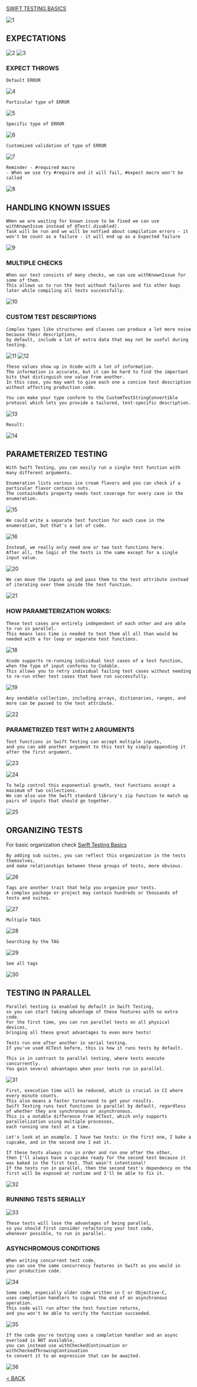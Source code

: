 [SWIFT TESTING BASICS](https://github.com/ceboolion/SwiftTesting/blob/main/Files/Basics.md)

![1](https://github.com/ceboolion/SwiftTesting/blob/main/Files/ImagesAdvanced/1.jpg)

## EXPECTATIONS
![2](https://github.com/ceboolion/SwiftTesting/blob/main/Files/ImagesAdvanced/2.jpg)
![3](https://github.com/ceboolion/SwiftTesting/blob/main/Files/ImagesAdvanced/3.jpg)

### EXPECT THROWS
```
Default ERROR
```
![4](https://github.com/ceboolion/SwiftTesting/blob/main/Files/ImagesAdvanced/4.jpg)

```
Particular type of ERROR
```
![5](https://github.com/ceboolion/SwiftTesting/blob/main/Files/ImagesAdvanced/5.jpg)

```
Specific type of ERROR
```
![6](https://github.com/ceboolion/SwiftTesting/blob/main/Files/ImagesAdvanced/6.jpg)

```
Customized validation of type of ERROR
```
![7](https://github.com/ceboolion/SwiftTesting/blob/main/Files/ImagesAdvanced/7.jpg)

```
Reminder - #required macro
- When we use try #require and it will fail, #expect macro won't be called
```
![8](https://github.com/ceboolion/SwiftTesting/blob/main/Files/ImagesAdvanced/8.jpg)

## HANDLING KNOWN ISSUES
 
```
WHen we are waiting for known issue to be fixed we can use withKnownIssue instead of @Test(.disabled).
Task will be run and we will be notfied about compilation errors - it won't be count as a failure - it will end up as a Expected failure
```
![9](https://github.com/ceboolion/SwiftTesting/blob/main/Files/ImagesAdvanced/9.jpg)

### MULTIPLE CHECKS
```
When our test consists of many checks, we can use withKnownIssue for some of them.
This allows us to run the test without failures and fix other bugs later while compiling all tests successfully.
```
![10](https://github.com/ceboolion/SwiftTesting/blob/main/Files/ImagesAdvanced/10.jpg)

### CUSTOM TEST DESCRIPTIONS
```
Complex types like structures and classes can produce a lot more noise because their descriptions,
by default, include a lot of extra data that may not be useful during testing.
```
![11](https://github.com/ceboolion/SwiftTesting/blob/main/Files/ImagesAdvanced/11.jpg)
![12](https://github.com/ceboolion/SwiftTesting/blob/main/Files/ImagesAdvanced/12.jpg)
```
These values show up in Xcode with a lot of information.
The information is accurate, but it can be hard to find the important bits that distinguish one value from another.
In this case, you may want to give each one a concise test description without affecting production code.

You can make your type conform to the CustomTestStringConvertible protocol which lets you provide a tailored, test-specific description.
```
![13](https://github.com/ceboolion/SwiftTesting/blob/main/Files/ImagesAdvanced/13.jpg)

```
Result:
```
![14](https://github.com/ceboolion/SwiftTesting/blob/main/Files/ImagesAdvanced/14.jpg)

## PARAMETERIZED TESTING
```
With Swift Testing, you can easily run a single test function with many different arguments.
```
```
Enumeration lists various ice cream flavors and you can check if a particular flavor contains nuts.
The containsNuts property needs test coverage for every case in the enumeration.
```
![15](https://github.com/ceboolion/SwiftTesting/blob/main/Files/ImagesAdvanced/15.jpg)

```
We could write a separate test function for each case in the enumeration, but that's a lot of code.
```
![16](https://github.com/ceboolion/SwiftTesting/blob/main/Files/ImagesAdvanced/16.jpg)

```
Instead, we really only need one or two test functions here.
After all, the logic of the tests is the same except for a single input value.
```
![20](https://github.com/ceboolion/SwiftTesting/blob/main/Files/ImagesAdvanced/20.jpg)
```
We can move the inputs up and pass them to the test attribute instead of iterating over them inside the test function.
```
![21](https://github.com/ceboolion/SwiftTesting/blob/main/Files/ImagesAdvanced/21.jpg)

### HOW PARAMETERIZATION WORKS:
```
These test cases are entirely independent of each other and are able to run in parallel.
This means less time is needed to test them all all than would be needed with a for loop or separate test functions.
```
![18](https://github.com/ceboolion/SwiftTesting/blob/main/Files/ImagesAdvanced/18.jpg)

```
Xcode supports re-running individual test cases of a test function, when the type of input conforms to Codable.
This allows you to retry individual failing test cases without needing to re-run other test cases that have run successfully.
```
![19](https://github.com/ceboolion/SwiftTesting/blob/main/Files/ImagesAdvanced/19.jpg)

```
Any sendable collection, including arrays, dictionaries, ranges, and more can be passed to the test attribute.
```
![22](https://github.com/ceboolion/SwiftTesting/blob/main/Files/ImagesAdvanced/22.jpg)

### PARAMETRIZED TEST WITH 2 ARGUMENTS
```
Test functions in Swift Testing can accept multiple inputs,
and you can add another argument to this test by simply appending it after the first argument.
```
![23](https://github.com/ceboolion/SwiftTesting/blob/main/Files/ImagesAdvanced/23.jpg)

![24](https://github.com/ceboolion/SwiftTesting/blob/main/Files/ImagesAdvanced/24.jpg)

```
To help control this exponential growth, test functions accept a maximum of two collections.
We can also use the Swift standard library's zip function to match up pairs of inputs that should go together.
```
![25](https://github.com/ceboolion/SwiftTesting/blob/main/Files/ImagesAdvanced/25.jpg)

## ORGANIZING TESTS
For basic organization check [Swift Testing Basics](https://github.com/ceboolion/SwiftTesting/tree/main/Files/Basics.md)

```
By adding sub suites, you can reflect this organization in the tests themselves,
and make relationships between these groups of tests, more obvious.
```
![26](https://github.com/ceboolion/SwiftTesting/blob/main/Files/ImagesAdvanced/26.jpg)

```
Tags are another trait that help you organize your tests.
A complex package or project may contain hundreds or thousands of tests and suites.
```
![27](https://github.com/ceboolion/SwiftTesting/blob/main/Files/ImagesAdvanced/27.jpg)

```
Multiple TAGS
```
![28](https://github.com/ceboolion/SwiftTesting/blob/main/Files/ImagesAdvanced/28.jpg)

```
Searching by the TAG
```
![29](https://github.com/ceboolion/SwiftTesting/blob/main/Files/ImagesAdvanced/29.jpg)

```
See all tags
```
![30](https://github.com/ceboolion/SwiftTesting/blob/main/Files/ImagesAdvanced/30.jpg)

## TESTING IN PARALLEL
```
Parallel testing is enabled by default in Swift Testing,
so you can start taking advantage of these features with no extra code.
For the first time, you can run parallel tests on all physical devices,
bringing all these great advantages to even more tests!
```

```
Tests run one after another in serial testing.
If you've used XCTest before, this is how it runs tests by default.

This is in contrast to parallel testing, where tests execute concurrently.
You gain several advantages when your tests run in parallel.
```
![31](https://github.com/ceboolion/SwiftTesting/blob/main/Files/ImagesAdvanced/31.jpg)

```
First, execution time will be reduced, which is crucial in CI where every minute counts.
This also means a faster turnaround to get your results.
Swift Testing runs test functions in parallel by default, regardless of whether they are synchronous or asynchronous.
This is a notable difference from XCTest, which only supports parallelization using multiple processes,
each running one test at a time.
```

```
Let's look at an example. I have two tests: in the first one, I bake a cupcake, and in the second one I eat it.

If these tests always run in order and run one after the other,
then I'll always have a cupcake ready for the second test because it was baked in the first test. That wasn't intentional!
If the tests run in parallel, then the second test's dependency on the first will be exposed at runtime and I'll be able to fix it.
```
![32](https://github.com/ceboolion/SwiftTesting/blob/main/Files/ImagesAdvanced/32.jpg)

### RUNNING TESTS SERIALLY
![33](https://github.com/ceboolion/SwiftTesting/blob/main/Files/ImagesAdvanced/33.jpg)
```
These tests will lose the advantages of being parallel,
so you should first consider refactoring your test code,
whenever possible, to run in parallel.
```

### ASYNCHROMOUS CONDITIONS
```
When writing concurrent test code,
you can use the same concurrency features in Swift as you would in your production code.
```
![34](https://github.com/ceboolion/SwiftTesting/blob/main/Files/ImagesAdvanced/34.jpg)

```
Some code, especially older code written in C or Objective-C,
uses completion handlers to signal the end of an asynchronous operation.
This code will run after the test function returns,
and you won't be able to verify the function succeeded.
```
![35](https://github.com/ceboolion/SwiftTesting/blob/main/Files/ImagesAdvanced/35.jpg)

```
If the code you're testing uses a completion handler and an async overload is NOT available,
you can instead use withCheckedContinuation or withCheckedThrowingContinuation
to convert it to an expression that can be awaited.
```
![36](https://github.com/ceboolion/SwiftTesting/blob/main/Files/ImagesAdvanced/36.jpg)

[< BACK](https://github.com/ceboolion/SwiftTesting)
